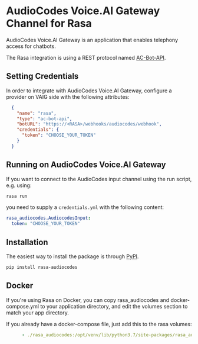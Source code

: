 # AudioCodes Voice&#46;AI Gateway Channel for Rasa

AudioCodes Voice&#46;AI Gateway is an application that enables telephony access
for chatbots.

The Rasa integration is using a REST protocol named
[AC-Bot-API](https://www.audiocodes.com/media/14764/voiceai-gateway-bot-api-reference.pdf).

## Setting Credentials

In order to integrate with AudioCodes Voice&#46;AI Gateway, configure
a provider on VAIG side with the following attributes:

```json
  {
    "name": "rasa",
    "type": "ac-bot-api",
    "botURL": "https://<RASA>/webhooks/audiocodes/webhook",
    "credentials": {
      "token": "CHOOSE_YOUR_TOKEN"
    }
  }
```

## Running on AudioCodes Voice.​AI Gateway

If you want to connect to the AudioCodes input channel using the run
script, e.g. using:

```bash
rasa run
```
you need to supply a `credentials.yml` with the following content:

```yaml
rasa_audiocodes.AudiocodesInput:
  token: "CHOOSE_YOUR_TOKEN"
```

## Installation

The easiest way to install the package is through [PyPI](https://pypi.org/project/rasa-audiocodes).

```sh
pip install rasa-audiocodes
```

## Docker

If you're using Rasa on Docker, you can copy rasa_audiocodes and docker-compose.yml
to your application directory, and edit the volumes section to match your app directory.

If you already have a docker-compose file, just add this to the rasa volumes:

```yaml
      - ./rasa_audiocodes:/opt/venv/lib/python3.7/site-packages/rasa_audiocodes
```
